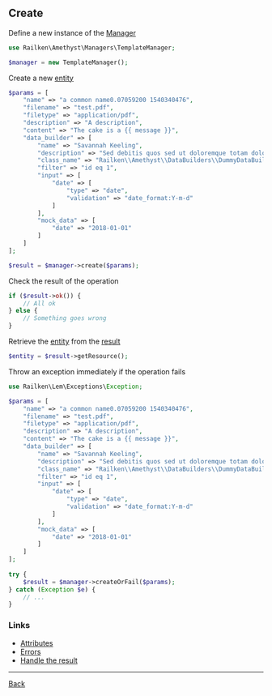 ## Create

Define a new instance of the [Manager](manager.md)

```php
use Railken\Amethyst\Managers\TemplateManager;

$manager = new TemplateManager();
```

Create a new [entity](model.md)

```php
$params = [
    "name" => "a common name0.07059200 1540340476",
    "filename" => "test.pdf",
    "filetype" => "application/pdf",
    "description" => "A description",
    "content" => "The cake is a {{ message }}",
    "data_builder" => [
        "name" => "Savannah Keeling",
        "description" => "Sed debitis quos sed ut doloremque totam dolor. Est sunt dolore pariatur animi vero. Et perspiciatis quos a amet nulla optio blanditiis.",
        "class_name" => "Railken\\Amethyst\\DataBuilders\\DummyDataBuilder",
        "filter" => "id eq 1",
        "input" => [
            "date" => [
                "type" => "date",
                "validation" => "date_format:Y-m-d"
            ]
        ],
        "mock_data" => [
            "date" => "2018-01-01"
        ]
    ]
];

$result = $manager->create($params);
```

Check the result of the operation

```php
if ($result->ok()) {
    // All ok
} else {
    // Something goes wrong
}
```

Retrieve the [entity](model.md) from the [result](result.md)

```php
$entity = $result->getResource();
```

Throw an exception immediately if the operation fails

```php
use Railken\Lem\Exceptions\Exception;

$params = [
    "name" => "a common name0.07059200 1540340476",
    "filename" => "test.pdf",
    "filetype" => "application/pdf",
    "description" => "A description",
    "content" => "The cake is a {{ message }}",
    "data_builder" => [
        "name" => "Savannah Keeling",
        "description" => "Sed debitis quos sed ut doloremque totam dolor. Est sunt dolore pariatur animi vero. Et perspiciatis quos a amet nulla optio blanditiis.",
        "class_name" => "Railken\\Amethyst\\DataBuilders\\DummyDataBuilder",
        "filter" => "id eq 1",
        "input" => [
            "date" => [
                "type" => "date",
                "validation" => "date_format:Y-m-d"
            ]
        ],
        "mock_data" => [
            "date" => "2018-01-01"
        ]
    ]
];
   
try {
    $result = $manager->createOrFail($params);
} catch (Exception $e) {
    // ...
}
```

### Links
* [Attributes](attributes.md)
* [Errors](errors.md)
* [Handle the result](result.md)

---
[Back](index.md)